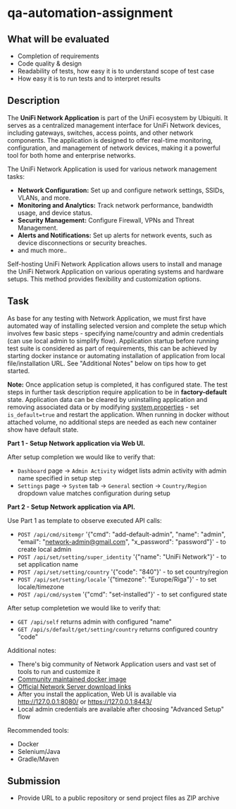 # qa-automation-assignment

## What will be evaluated
- Completion of requirements
- Code quality & design
- Readability of tests, how easy it is to understand scope of test case
- How easy it is to run tests and to interpret results

## Description
The **UniFi Network Application** is part of the UniFi ecosystem by Ubiquiti. It serves as a centralized management interface for UniFi Network devices, including gateways, switches, access points, and other network components. 
The application is designed to offer real-time monitoring, configuration, and management of network devices, making it a powerful tool for both home and enterprise networks.

The UniFi Network Application is used for various network management tasks:
- **Network Configuration:** Set up and configure network settings, SSIDs, VLANs, and more.
- **Monitoring and Analytics:** Track network performance, bandwidth usage, and device status.
- **Security Management:** Configure Firewall, VPNs and Threat Management.
- **Alerts and Notifications:** Set up alerts for network events, such as device disconnections or security breaches.
- and much more..

Self-hosting UniFi Network Application allows users to install and manage the UniFi Network Application on various operating systems and hardware setups. This method provides flexibility and customization options.

## Task

As base for any testing with Network Application, we must first have automated way of installing selected version and complete the setup which involves few basic steps - specifying name/country and admin credentials (can use local admin to simplify flow).
Application startup before running test suite is considered as part of requirements, this can be achieved by starting docker instance or automating installation of application from local file/installation URL.
See "Additional Notes" below on tips how to get started.

**Note:** Once application setup is completed, it has configured state. The test steps in further task description require application to be in **factory-default** state. Application data can be cleared by uninstalling application and removing associated data or by modifying [system.properties](https://help.ui.com/hc/en-us/articles/205202580-Explaining-the-UniFi-system-properties-File) - set `is_default=true` and restart the application. When running in docker without attached volume, no additional steps are needed as each new container show have default state. 

**Part 1 - Setup Network application via Web UI.**

After setup completion we would like to verify that:
- `Dashboard` page -> `Admin Activity` widget lists admin activity with admin name specified in setup step
- `Settings` page -> `System` tab -> `General` section -> `Country/Region` dropdown value matches configuration during setup


**Part 2 - Setup Network application via API.**

Use Part 1 as template to observe executed API calls:
- `POST /api/cmd/sitemgr`  '{"cmd": "add-default-admin", "name": "admin", "email": "network-admin@gmail.com", "x_password": "password"}' - to create local admin
- `POST /api/set/setting/super_identity` '{"name": "UniFi Network"}' - to set application name
- `POST /api/set/setting/country` '{"code": "840"}' - to set country/region
- `POST /api/set/setting/locale` '{"timezone": "Europe/Riga"}' - to set locale/timezone
- `POST /api/cmd/system` '{"cmd": "set-installed"}' - to set configured state

After setup completetion we would like to verify that:
- `GET /api/self` returns admin with configured "name"
- `GET /api/s/default/get/setting/country` returns configured country "code"


Additional notes:
- There's big community of Network Application users and vast set of tools to run and customize it
- [Community maintained docker image](https://hub.docker.com/r/linuxserver/unifi-network-application)
- [Official Network Server download links](https://ui.com/download/releases/network-server)
- After you install the application, Web UI is available via http://127.0.0.1:8080/ or https://127.0.0.1:8443/
- Local admin credentials are available after choosing "Advanced Setup" flow

Recommended tools:
- Docker
- Selenium/Java
- Gradle/Maven

## Submission
- Provide URL to a public repository or send project files as ZIP archive
